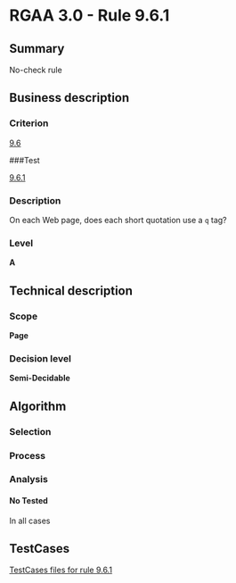 # RGAA 3.0 -  Rule 9.6.1

## Summary

No-check rule

## Business description

### Criterion

[9.6](http://disic.github.io/rgaa_referentiel_en/RGAA3.0_Criteria_English_version_v1.html#crit-9-6)

###Test

[9.6.1](http://disic.github.io/rgaa_referentiel_en/RGAA3.0_Criteria_English_version_v1.html#test-9-6-1)

### Description
On each Web page, does each short quotation use a <code>q</code> tag? 


### Level

**A**

## Technical description

### Scope

**Page**

### Decision level

**Semi-Decidable**

## Algorithm

### Selection

### Process

### Analysis

#### No Tested 

In all cases



##  TestCases 

[TestCases files for rule 9.6.1](https://github.com/Asqatasun/Asqatasun/tree/master/rules/rules-rgaa3.0/src/test/resources/testcases/rgaa30/Rgaa30Rule090601/) 



